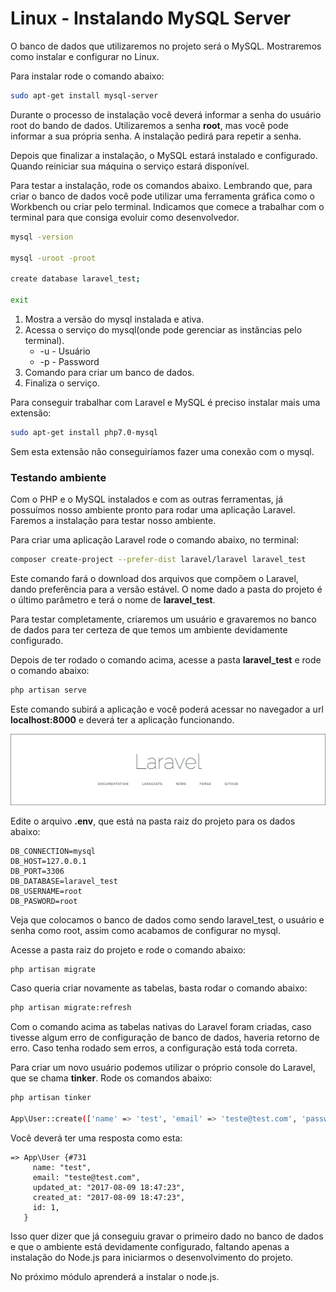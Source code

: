# Linux - Instalando MySQL Server

O banco de dados que utilizaremos no projeto será o MySQL. Mostraremos como instalar e configurar no Linux.

Para instalar rode o comando abaixo:

```sh
sudo apt-get install mysql-server
```

Durante o processo de instalação você deverá informar a senha do usuário root do bando de dados. Utilizaremos a senha **root**, mas você pode informar a sua própria senha. A instalação pedirá para repetir a senha.

Depois que finalizar a instalação, o MySQL estará instalado e configurado. Quando reiniciar sua máquina o serviço estará disponível.

Para testar a instalação, rode os comandos abaixo. Lembrando que, para criar o banco de dados você pode utilizar uma ferramenta gráfica como o Workbench ou criar pelo terminal. Indicamos que comece a trabalhar com o terminal para que consiga evoluir como desenvolvedor.

```sh
mysql -version

mysql -uroot -proot

create database laravel_test;

exit
```

1. Mostra a versão do mysql instalada e ativa.
2. Acessa o serviço do mysql(onde pode gerenciar as instâncias pelo terminal).
	* -u - Usuário
	* -p - Password
3. Comando para criar um banco de dados.
4. Finaliza o serviço.

Para conseguir trabalhar com Laravel e MySQL é preciso instalar mais uma extensão:

```sh
sudo apt-get install php7.0-mysql
```

Sem esta extensão não conseguiríamos fazer uma conexão com o mysql.

### Testando ambiente

Com o PHP e o MySQL instalados e com as outras ferramentas, já possuímos nosso ambiente pronto para rodar uma aplicação Laravel. Faremos a instalação para testar nosso ambiente.

Para criar uma aplicação Laravel rode o comando abaixo, no terminal:

```sh
composer create-project --prefer-dist laravel/laravel laravel_test
```

Este comando fará o download dos arquivos que compõem o Laravel, dando preferência para a versão estável. O nome dado a pasta do projeto é o último parâmetro e terá o nome de **laravel_test**.

Para testar completamente, criaremos um usuário e gravaremos no banco de dados para ter certeza de que temos um ambiente devidamente configurado.

Depois de ter rodado o comando acima, acesse a pasta **laravel_test** e rode o comando abaixo:

```sh
php artisan serve
```

Este comando subirá a aplicação e você poderá acessar no navegador a url **localhost:8000** e deverá ter a aplicação funcionando.

![laravel_welcome](./images/laravel_welcome.png "laravel_welcome")

Edite o arquivo **.env**, que está na pasta raiz do projeto para os dados abaixo:

```
DB_CONNECTION=mysql
DB_HOST=127.0.0.1
DB_PORT=3306
DB_DATABASE=laravel_test
DB_USERNAME=root
DB_PASWORD=root
```

Veja que colocamos o banco de dados como sendo laravel_test, o usuário e senha como root, assim como acabamos de configurar no mysql.

Acesse a pasta raiz do projeto e rode o comando abaixo:

```sh
php artisan migrate
```

Caso queria criar novamente as tabelas, basta rodar o comando abaixo:

```sh
php artisan migrate:refresh
```

Com o comando acima as tabelas nativas do Laravel foram criadas, caso tivesse algum erro de configuração de banco de dados, haveria retorno de erro. Caso tenha rodado sem erros, a configuração está toda correta.

Para criar um novo usuário podemos utilizar o próprio console do Laravel, que se chama **tinker**. Rode os comandos abaixo:

```sh
php artisan tinker

App\User::create(['name' => 'test', 'email' => 'teste@test.com', 'password' => '123']);
```

Você deverá ter uma resposta como esta:

```
=> App\User {#731
     name: "test",
     email: "teste@test.com",
     updated_at: "2017-08-09 18:47:23",
     created_at: "2017-08-09 18:47:23",
     id: 1,
   }
```

Isso quer dizer que já conseguiu gravar o primeiro dado no banco de dados e que o ambiente está devidamente configurado, faltando apenas a instalação do Node.js para iniciarmos o desenvolvimento do projeto.

No próximo módulo aprenderá a instalar o node.js.